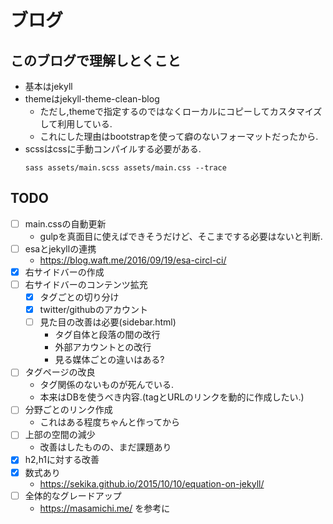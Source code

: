 # ブログ


## このブログで理解しとくこと
- 基本はjekyll
- themeはjekyll-theme-clean-blog
  - ただし,themeで指定するのではなくローカルにコピーしてカスタマイズして利用している.
  - これにした理由はbootstrapを使って癖のないフォーマットだったから.
- scssはcssに手動コンパイルする必要がある.
  ```
  sass assets/main.scss assets/main.css --trace
  ```


## TODO
- [ ] main.cssの自動更新
  - gulpを真面目に使えばできそうだけど、そこまでする必要はないと判断.
- [ ] esaとjekyllの連携
  - https://blog.waft.me/2016/09/19/esa-circl-ci/
- [x] 右サイドバーの作成
- [ ] 右サイドバーのコンテンツ拡充
  - [x] タグごとの切り分け
  - [x] twitter/githubのアカウント
  - [ ] 見た目の改善は必要(sidebar.html)
    - タグ自体と段落の間の改行
    - 外部アカウントとの改行
    - 見る媒体ごとの違いはある?
- [ ] タグページの改良
  - タグ関係のないものが死んでいる.
  - 本来はDBを使うべき内容.(tagとURLのリンクを動的に作成したい.)
- [ ] 分野ごとのリンク作成
  - これはある程度ちゃんと作ってから
- [ ] 上部の空間の減少
  - 改善はしたものの、まだ課題あり
- [x] h2,h1に対する改善
- [x] 数式あり
  - https://sekika.github.io/2015/10/10/equation-on-jekyll/
- [ ] 全体的なグレードアップ
  - https://masamichi.me/ を参考に